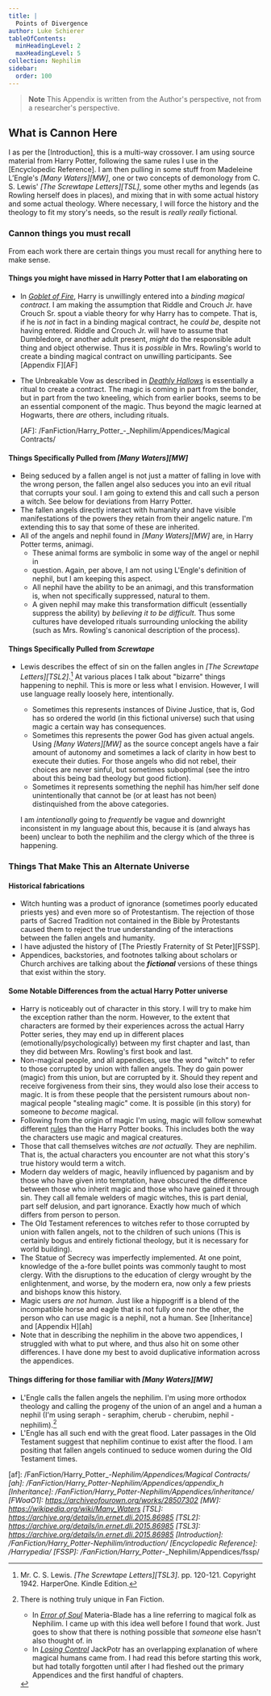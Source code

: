 ```yaml
---
title: |
  Points of Divergence
author: Luke Schierer
tableOfContents:
  minHeadingLevel: 2
  maxHeadingLevel: 5
collection: Nephilim
sidebar:
  order: 100
---
```


> **Note**
> This Appendix is written from the Author's perspective, not from a researcher's perspective.

## What is Cannon Here

I as per the [Introduction], this is a multi-way crossover. I am using
source material from Harry Potter, following the same rules I use in
the [Encyclopedic Reference]. I am then pulling in some stuff from
Madeleine L’Engle's _[Many Waters][MW]_, one or two concepts of demonology
from C. S. Lewis' _[The Screwtape Letters][TSL]_, some other myths and legends
(as Rowling herself does in places), and mixing that in with some actual history
and some actual theology. Where necessary, I will force the history and the
theology to fit my story's needs, so the result is _really really_ fictional.

### Cannon things you must recall

From each work there are certain things you must recall for anything here
to make sense.

#### Things you might have missed in Harry Potter that I am elaborating on

- In _[Goblet of Fire][]_, Harry is unwillingly entered into a _binding magical
  contract_. I am making the assumption that Riddle and Crouch Jr. have Crouch
  Sr. spout a viable theory for why Harry has to compete. That is, if he is
  _not_ in fact in a binding magical contract, he _could be_, despite not
  having entered. Riddle and Crouch Jr. will have to assume that Dumbledore,
  or another adult present, _might_ do the responsible adult thing and object
  otherwise. Thus it is _possible_ in Mrs. Rowling's world to create a binding
  magical contract on unwilling participants. See [Appendix F][AF]
- The Unbreakable Vow as described in _[Deathly Hallows][]_ is essentially a
  ritual to create a contract. The magic is coming in part from the bonder, but
  in part from the two kneeling, which from earlier books, seems to be an
  essential component of the magic. Thus beyond the magic learned at Hogwarts,
  there _are_ others, including rituals.

  [AF]: /FanFiction/Harry_Potter_-_Nephilim/Appendices/Magical Contracts/

[Goblet of Fire]: https://www.goodreads.com/book/show/6.Harry_Potter_and_the_Goblet_of_Fire
[Deathly Hallows]: https://www.goodreads.com/book/show/136251.Harry_Potter_and_the_Deathly_Hallows

#### Things Specifically Pulled from _[Many Waters][MW]_

- Being seduced by a fallen angel is not just a matter of falling in love with
  the wrong person, the fallen angel also seduces you into an evil ritual that
  corrupts your soul. I am going to extend this and call such a person a witch.
  See below for deviations from Harry Potter.
- The fallen angels directly interact with humanity and have visible
  manifestations of the powers they retain from their angelic nature. I'm
  extending this to say that some of these are inherited.
- All of the angels and nephil found in _[Many Waters][MW]_ are, in Harry Potter
  terms, animagi.
  - These animal forms are symbolic in some way of the angel or nephil in
  - question. Again, per above, I am not using L'Engle's definition of nephil,
    but I am keeping this aspect.
  - All nephil have the ability to be an animagi, and this transformation is,
    when not specifically suppressed, natural to them.
  - A given nephil may make this transformation difficult (essentially suppress
    the ability) by _believing it to be difficult_. Thus some cultures have
    developed rituals surrounding unlocking the ability (such as Mrs. Rowling's
    canonical description of the process).

#### Things Specifically Pulled from _Screwtape_

- Lewis describes the effect of sin on the fallen angles in _[The Screwtape
  Letters][TSL2]_.[^210408-1] At various places I talk about "bizarre" things
  happening to nephil. This is more or less what I envision. However, I will
  use language really loosely here, intentionally.

  - Sometimes this represents instances of Divine Justice, that is, God has so
    ordered the world (in this fictional universe) such that using magic a
    certain way has consequences.
  - Sometimes this represents the power God has given actual angels. Using
    _[Many Waters][MW]_ as the source concept angels have a fair amount of
    autonomy and sometimes a lack of clarity in how best to execute their
    duties. For those angels who did not rebel, their choices are never
    sinful, but sometimes suboptimal (see the intro about this being bad
    theology but good fiction).
  - Sometimes it represents something the nephil has him/her self done
    unintentionally that cannot be (or at least has not been) distinquished
    from the above categories.

  I am _intentionally_ going to _frequently_ be vague and downright
  inconsistent in my language about this, because it is (and always has been)
  unclear to both the nephilim and the clergy which of the three is happening.

### Things That Make This an Alternate Universe

#### Historical fabrications

- Witch hunting was a product of ignorance (sometimes poorly educated priests
  yes) and even more so of Protestantism. The rejection of those parts of
  Sacred Tradition not contained in the Bible by Protestants caused them to
  reject the true understanding of the interactions between the fallen angels
  and humanity.
- I have adjusted the history of [The Priestly Fraternity of St Peter][FSSP].
- Appendices, backstories, and footnotes talking about scholars or Church archives are talking about the **_fictional_** versions of these things that exist within the story.

#### Some Notable Differences from the actual Harry Potter universe

- Harry is noticeably out of character in this story. I will try to make him
  the exception rather than the norm. However, to the extent that characters
  are formed by their experiences across the actual Harry Potter series, they
  may end up in different places (emotionally/psychologically) between my first
  chapter and last, than they did between Mrs. Rowling's first book and last.
- Non-magical people, and all appendices, use the word "witch" to refer to
  those corrupted by union with fallen angels. They do gain power (magic) from this union, but are corrupted by it. Should they repent and receive forgiveness from their sins, they would also lose their access to magic. It is from these people that the persistent rumours about non-magical people "stealing magic" come. It is possible (in this story) for someone to _become_ magical.
- Following from the origin of magic I'm using, magic will follow somewhat
  different [rules][ab] than the Harry Potter books. This includes both the
  way the characters use magic and magical creatures.
- Those that call themselves witches _are not actually._ They are nephilim.
  That is, the actual characters you encounter are not what this story's true
  history would term a witch.
- Modern day welders of magic, heavily influenced by paganism and by those who
  have given into temptation, have obscured the difference between those who
  inherit magic and those who have gained it through sin. They call all female
  welders of magic witches, this is part denial, part self delusion, and part
  ignorance. Exactly how much of which differs from person to person.
- The Old Testament references to witches refer to those corrupted by union with
  fallen angels, not to the children of such unions (This is certainly bogus and
  entirely fictional theology, but it is necessary for world building).
- The Statue of Secrecy was imperfectly implemented. At one point, knowledge of
  the a-fore bullet points was commonly taught to most clergy. With the
  disruptions to the education of clergy wrought by the enlightenment, and
  worse, by the modern era, now only a few priests and bishops know this
  history.
- Magic users _are not human._ Just like a hippogriff is a blend of the
  incompatible horse and eagle that is not fully one nor the other, the person
  who can use magic is a nephil, not a human. See [Inheritance] and [Appendix H][ah]
- Note that in describing the nephilim in the above two appendices, I
  struggled with what to put where, and thus also hit on some other
  differences. I have done my best to avoid duplicative information across the appendices.

#### Things differing for those familiar with _[Many Waters][MW]_

- L'Engle calls the fallen angels the nephilim. I'm using more orthodox
  theology and calling the progeny of the union of an angel and a human a nephil
  (I'm using seraph - seraphim, cherub - cherubim, nephil -
  nephilim).[^211201-1]
- L'Engle has all such end with the great flood. Later passages in the Old
  Testament suggest that nephilim continue to exist after the flood. I am
  positing that fallen angels continued to seduce women during the Old Testament
  times.

[ab]: /FanFiction/Harry_Potter_-_Nephilim/Appendices/rules-of-magic/
[af]: /FanFiction/Harry_Potter_-_Nephilim/Appendices/Magical Contracts/
[ah]: /FanFiction/Harry_Potter_-_Nephilim/Appendices/appendix_h
[Inheritance]: /FanFiction/Harry_Potter_-_Nephilim/Appendices/inheritance/
[FWoaO1]: https://archiveofourown.org/works/28507302
[MW]: https://wikipedia.org/wiki/Many_Waters
[TSL]: https://archive.org/details/in.ernet.dli.2015.86985
[TSL2]: https://archive.org/details/in.ernet.dli.2015.86985
[TSL3]: https://archive.org/details/in.ernet.dli.2015.86985
[Introduction]: /FanFiction/Harry_Potter_-_Nephilim/introduction/
[Encyclopedic Reference]: /Harrypedia/
[FSSP]: /FanFiction/Harry_Potter_-_Nephilim/Appendices/fssp/

[MW2]: https://wikipedia.org/wiki/Many_Waters
[MW3]: https://wikipedia.org/wiki/Many_Waters

[^211201-1]: There is nothing truly unique in Fan Fiction.

    - In _[Error of Soul](https://www.fanfiction.net/s/8490518)_
      Materia-Blade has a line referring to magical folk as Nephilim. I came up
      with this idea well before I found that work. Just goes to show that there
      is nothing possible that _someone_ else hasn't also thought of. in
    - In _[Losing Control](https://www.fanfiction.net/s/9157305)_
      JackPotr has an overlapping explanation of where magical humans came
      from. I had read this before starting this work, but had totally
      forgotten until after I had fleshed out the primary Appendices and the
      first handful of chapters.

[^210408-1]:
    Mr. C. S. Lewis. _[The Screwtape Letters][TSL3]_. pp. 120-121.
    Copyright 1942. HarperOne. Kindle Edition.

[^220628-1]:
    Mrs. J. K. Rowling. _[Short Stories from Hogwarts of Heroism, Hardship and Dangerous Hobbies](https://www.goodreads.com/book/show/31538635-short-stories-from-hogwarts-of-heroism-hardship-and-dangerous-hobbies)_
    p. 20-22. © 2016 Pottermore Publishing. American Kindle Edition.

[^220628-2]:
    Mrs. J. K. Rowling. _[Uagadou](https://www.rowlingindex.org/work/pmuag/)_
    [The J.K. Rowling Index](https://www.rowlingindex.org/). Publication Date: 2016-01-31. Last Viewed: 2022-06-28.
